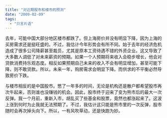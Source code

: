 ```yaml
---
title: "对近期股市和楼市的预测"
date: "2009-02-09"
tags: 
  - "只言片语"
---
```


去年，可能中国大部分地区楼市都跌了。但上海房价并没有明显下降，因为上海的买房需求还是挺旺盛的。不过，我估计今年形势会有所不同。始于去年的经济危机造成了很多公司降薪甚至裁员，尤其是原本工资待遇不错的外资企业。这又导致了大多数人调低了对未来薪资的预期。如果一个人预期将来收入会稳步增长，他会对贷款消费持乐观态度。相反如果预期自己未来的收入不会有明显增加，甚至可能下降，则不敢贷款。所以，未来一年，购房需求会明显下降。而供求的不平衡必然导致房价下跌。

与楼市相反的是中国股市。憋了一年多的时间，无论是机构还是散户都希望股市再次牛起来，否则谁也没赚钱的机会。因此，股市终于迎来了变为熊市后的最大一次反弹。我一个月前，重新入市，胡乱买了些基金和股票，竟然也都涨起来了。这波上涨到何时为止我就无法预期了。不过，我估计这只能是熊市里的一次反弹，股市随时会再次掉头向下。所以，一有风吹草动，还是快跑为妙。


